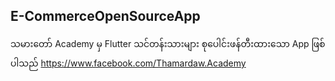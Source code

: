 E-CommerceOpenSourceApp
--------------------------------------------
သမားတော် Academy မှ Flutter သင်တန်းသားများ
စုပေါင်းဖန်တီးထားသော App ဖြစ်ပါသည်
https://www.facebook.com/Thamardaw.Academy